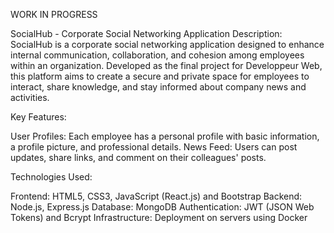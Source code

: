 WORK IN PROGRESS

SocialHub - Corporate Social Networking Application
Description:
SocialHub is a corporate social networking application designed to enhance internal communication, collaboration, and cohesion among employees within an organization. Developed as the final project for Developpeur Web, this platform aims to create a secure and private space for employees to interact, share knowledge, and stay informed about company news and activities.

Key Features:

User Profiles: Each employee has a personal profile with basic information, a profile picture, and professional details.
News Feed: Users can post updates, share links, and comment on their colleagues' posts.

Technologies Used:

Frontend: HTML5, CSS3, JavaScript (React.js) and Bootstrap
Backend: Node.js, Express.js
Database: MongoDB
Authentication: JWT (JSON Web Tokens) and Bcrypt
Infrastructure: Deployment on servers using Docker
